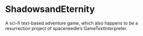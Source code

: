 # ShadowsandEternity
A sci-fi text-based adventure game, which also happens to be a resurrection project of spaceneedle’s GameTextInterpreter.
